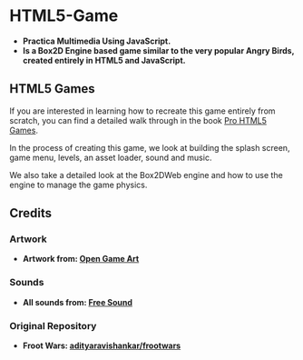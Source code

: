# HTML5-Game 
* __Practica Multimedia Using JavaScript.__
* __Is a Box2D Engine based game similar to the very popular Angry Birds, created entirely in HTML5 and JavaScript.__

## HTML5 Games
If you are interested in learning how to recreate this game entirely from scratch, you can find a detailed walk through in the book [Pro HTML5 Games](http://www.adityaravishankar.com/pro-html5-games/).

In the process of creating this game, we look at building the splash screen, game menu, levels, an asset loader, sound and music.

We also take a detailed look at the Box2DWeb engine and how to use the engine to manage the game physics.

## Credits
### Artwork
* __Artwork from: [Open Game Art](opengameart.org)__

### Sounds
* __All sounds from: [Free Sound](http://www.freesound.org/)__

### Original Repository
* __Froot Wars: [adityaravishankar/frootwars](https://github.com/adityaravishankar/frootwars)__
